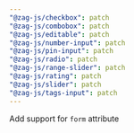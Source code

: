 ```yaml
---
"@zag-js/checkbox": patch
"@zag-js/combobox": patch
"@zag-js/editable": patch
"@zag-js/number-input": patch
"@zag-js/pin-input": patch
"@zag-js/radio": patch
"@zag-js/range-slider": patch
"@zag-js/rating": patch
"@zag-js/slider": patch
"@zag-js/tags-input": patch
---
```


Add support for `form` attribute
